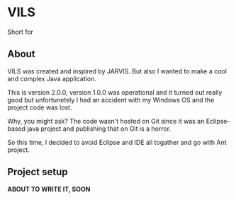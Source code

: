 # VILS

Short for <Very Intelligent Language System>

## About

VILS was created and inspired by JARVIS.
But also I wanted to make a cool and complex Java application.

This is version 2.0.0, version 1.0.0 was operational and it turned out really good
but unfortunetely I had an accident with my Windows OS and the project code was lost.

Why, you might ask?
The code wasn't hosted on Git since it was an Eclipse-based java project and publishing
that on Git is a horror. 

So this time, I decided to avoid Eclipse and IDE all togather and go with Ant project.

## Project setup

__ABOUT TO WRITE IT, SOON__ 